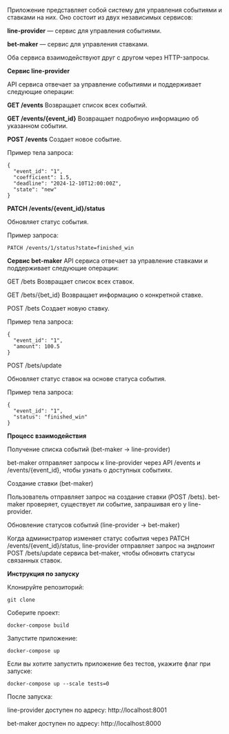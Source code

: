 Приложение представляет собой систему для управления событиями и ставками на них. Оно состоит из двух независимых сервисов:


**line-provider** — сервис для управления событиями.

**bet-maker** — сервис для управления ставками.

Оба сервиса взаимодействуют друг с другом через HTTP-запросы.

**Сервис line-provider**

API сервиса отвечает за управление событиями и поддерживает следующие операции:

**GET /events**
Возвращает список всех событий.

**GET /events/{event_id}**
Возвращает подробную информацию об указанном событии.

**POST /events**
Создает новое событие.

Пример тела запроса:


    {
      "event_id": "1",
      "coefficient": 1.5,
      "deadline": "2024-12-10T12:00:00Z",
      "state": "new"
    }

**PATCH /events/{event_id}/status**

Обновляет статус события.

Пример запроса:

    PATCH /events/1/status?state=finished_win


**Сервис bet-maker**
API сервиса отвечает за управление ставками и поддерживает следующие операции:

GET /bets
Возвращает список всех ставок.

GET /bets/{bet_id}
Возвращает информацию о конкретной ставке.

POST /bets
Создает новую ставку.

Пример тела запроса:

    {
      "event_id": "1",
      "amount": 100.5
    }


POST /bets/update

Обновляет статус ставок на основе статуса события.

Пример тела запроса:

    {
      "event_id": "1",
      "status": "finished_win"
    }


**Процесс взаимодействия**

Получение списка событий (bet-maker → line-provider)

bet-maker отправляет запросы к line-provider через API /events и /events/{event_id}, чтобы узнать о доступных событиях.

Создание ставки (bet-maker)

Пользователь отправляет запрос на создание ставки (POST /bets). bet-maker проверяет, существует ли событие, запрашивая его у line-provider.

Обновление статусов событий (line-provider → bet-maker)

Когда администратор изменяет статус события через PATCH /events/{event_id}/status,
line-provider отправляет запрос на эндпоинт POST /bets/update сервиса bet-maker, чтобы обновить статусы связанных ставок.


**Инструкция по запуску**

Клонируйте репозиторий:

    git clone 



Соберите проект:

    docker-compose build

Запустите приложение:

    docker-compose up 

Если вы хотите запустить приложение без тестов, укажите флаг при запуске:

    docker-compose up --scale tests=0


После запуска:

line-provider доступен по адресу: http://localhost:8001

bet-maker доступен по адресу: http://localhost:8000